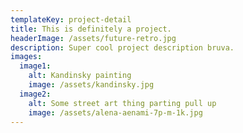 ```yaml
---
templateKey: project-detail
title: This is definitely a project.
headerImage: /assets/future-retro.jpg
description: Super cool project description bruva.
images:
  image1:
    alt: Kandinsky painting
    image: /assets/kandinsky.jpg
  image2:
    alt: Some street art thing parting pull up
    image: /assets/alena-aenami-7p-m-1k.jpg
---
```


